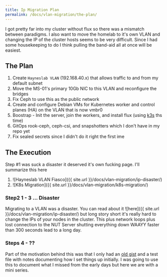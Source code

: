 ```yaml
---
title: Ip Migration Plan
permalink: /docs/vlan-migration/the-plan/
---
```


I got pretty far into my cluster without flux so there was a mismatch between paradigms. I also want to move the homelab to it's own VLAN and changing the IP of the cluster hosts seems to be very difficult. Since I had some housekeeping to do I think pulling the band-aid all at once will be easiest.

## The Plan

1. Create `Hayneslab VLAN` (192.168.40.x) that allows traffic to and from my default subnet
1. Move the MS-01's primary 10Gb NIC to this VLAN and reconfigure the bridges
1. Fix Ceph to use this as the public network
1. Create and configure Debian VMs for Kubernetes worker and control planes (HA) on the VLAN that is now vmbr0
1. Boostrap - Init the server, join the workers, and install flux (using [k3s](https://docs.k3s.io/datastore/ha-embedded) ths time)
1. GitOps rook-ceph, ceph-csi, and snapshotters which I don't have in my repo yet
1. Fix sealed secrets since I didn't do it right the first ime

## The Execution

Step #1 was suck a disaster it deserved it's own fucking page. I'll summarize this here 

1. ![Hayneslab VLAN Fiasco]({{ site.url }}/docs/vlan-migration/ip-disaster/) 
1. ![K8s Migration]({{ site.url }}/docs/vlan-migration/k8s-migration/) 

### Step2 1 - 3 ... Disaster

Migrating to a VLAN was a disaster. You can read about it ![here]({{ site.url }}/docs/vlan-migration/ip-disaster/) but long story short it's really hard to change the IPs of your nodes in the cluster. This plus network loops plus lost connection to the NUT Server shutting everything down WAAYY faster than 300 seconds lead to a long day.

### Steps 4 - ??

Part of the motivation behind this was that I only had an [old gist](https://gist.github.com/thaynes43/6135cdde0b228900d70ab49dfe386f91) and a test file with notes documenting how I set things up initially. I was going to use this to document what I missed from the early days but here we are with a mini series.